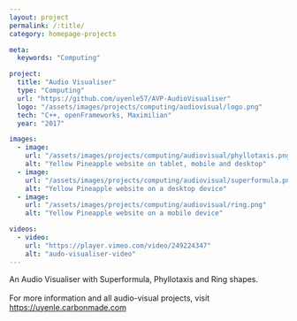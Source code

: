 ```yaml
---
layout: project
permalink: /:title/
category: homepage-projects

meta:
  keywords: "Computing"

project:
  title: "Audio Visualiser"
  type: "Computing"
  url: "https://github.com/uyenle57/AVP-AudioVisualiser"
  logo: "/assets/images/projects/computing/audiovisual/logo.png"
  tech: "C++, openFrameworks, Maximilian"
  year: "2017"

images:
  - image:
    url: "/assets/images/projects/computing/audiovisual/phyllotaxis.png"
    alt: "Yellow Pineapple website on tablet, mobile and desktop"
  - image:
    url: "/assets/images/projects/computing/audiovisual/superformula.png"
    alt: "Yellow Pineapple website on a desktop device"
  - image:
    url: "/assets/images/projects/computing/audiovisual/ring.png"
    alt: "Yellow Pineapple website on a mobile device"

videos:
  - video:
    url: "https://player.vimeo.com/video/249224347"
    alt: "audo-visualiser-video"
---
```


<p>An Audio Visualiser with Superformula, Phyllotaxis and Ring shapes.
<br/><br/>
For more information and all audio-visual projects, visit <a href="https://uyenle.carbonmade.com">https://uyenle.carbonmade.com</a></p>
